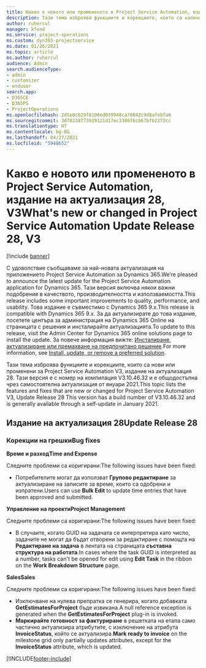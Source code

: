 ```yaml
---
title: Какво е новото или промененото в Project Service Automation, издание на актуализация 28, V3
description: Тази тема изброява функциите и корекциите, които са налични в Project Service Automation V3, издание на актуализация 28, V3.
author: ruhercul
manager: kfend
ms.service: project-operations
ms.custom: dyn365-projectservice
ms.date: 01/26/2021
ms.topic: article
ms.author: ruhercul
audience: Admin
search.audienceType:
- admin
- customizer
- enduser
search.app:
- D365CE
- D365PS
- ProjectOperations
ms.openlocfilehash: 2d5e8c629f8108ed039948ca70842c9d8afebfa6
ms.sourcegitcommit: 3d78338773929121d17ec3386f6cb67bfb2272cc
ms.translationtype: HT
ms.contentlocale: bg-BG
ms.lasthandoff: 04/27/2021
ms.locfileid: "5948652"
---
```

# <a name="whats-new-or-changed-in-project-service-automation-update-release-28-v3"></a><span data-ttu-id="3cfc8-103">Какво е новото или промененото в Project Service Automation, издание на актуализация 28, V3</span><span class="sxs-lookup"><span data-stu-id="3cfc8-103">What's new or changed in Project Service Automation Update Release 28, V3</span></span>

[!include [banner](../includes/psa-now-project-operations.md)]

<span data-ttu-id="3cfc8-104">С удоволствие съобщаваме за най-новата актуализация на приложението Project Service Automation за Dynamics 365.</span><span class="sxs-lookup"><span data-stu-id="3cfc8-104">We’re pleased to announce the latest update for the Project Service Automation application for Dynamics 365.</span></span> <span data-ttu-id="3cfc8-105">Тази версия включва някои важни подобрения в качеството, производителността и използваемостта.</span><span class="sxs-lookup"><span data-stu-id="3cfc8-105">This release includes some important improvements to quality, performance, and usability.</span></span> <span data-ttu-id="3cfc8-106">Това издание е съвместимо с Dynamics 365 9.x.</span><span class="sxs-lookup"><span data-stu-id="3cfc8-106">This release is compatible with Dynamics 365 9.x.</span></span> <span data-ttu-id="3cfc8-107">За да актуализирате до това издание, посетете центъра за администрация на Dynamics 365 Online на страницата с решения и инсталирайте актуализацията.</span><span class="sxs-lookup"><span data-stu-id="3cfc8-107">To update to this release, visit the Admin Center for Dynamics 365 online solutions page to install the update.</span></span> <span data-ttu-id="3cfc8-108">За повече информация вижте: [Инсталиране, актуализиране или премахване на предпочитано решение](/power-platform/admin/install-remove-preferred-solution).</span><span class="sxs-lookup"><span data-stu-id="3cfc8-108">For more information, see [Install, update, or remove a preferred solution](/power-platform/admin/install-remove-preferred-solution).</span></span>

<span data-ttu-id="3cfc8-109">Тази тема изброява функциите и корекциите, които са нови или променени за Project Service Automation V3, издание на актуализация 28. Тази версия е с номер на компилация V3.10.46.32 и е общодостъпна чрез самостоятелна актуализация от януари 2021.</span><span class="sxs-lookup"><span data-stu-id="3cfc8-109">This topic lists the features and fixes that are new or changed for Project Service Automation V3, Update Release 28 This version has a build number of V3.10.46.32 and is generally available through a self-update in January 2021.</span></span>

## <a name="update-release-28"></a><span data-ttu-id="3cfc8-110">Издание на актуализация 28</span><span class="sxs-lookup"><span data-stu-id="3cfc8-110">Update Release 28</span></span>

### <a name="bug-fixes"></a><span data-ttu-id="3cfc8-111">Корекции на грешки</span><span class="sxs-lookup"><span data-stu-id="3cfc8-111">Bug fixes</span></span>

<span data-ttu-id="3cfc8-112">**Време и разход**</span><span class="sxs-lookup"><span data-stu-id="3cfc8-112">**Time and Expense**</span></span>

<span data-ttu-id="3cfc8-113">Следните проблеми са коригирани:</span><span class="sxs-lookup"><span data-stu-id="3cfc8-113">The following issues have been fixed:</span></span>

- <span data-ttu-id="3cfc8-114">Потребителите могат да използват **Групово редактиране** за актуализиране на записите за време, които са одобрени и изпратени.</span><span class="sxs-lookup"><span data-stu-id="3cfc8-114">Users can use **Bulk Edit** to update time entries that have been approved and submitted.</span></span>

<span data-ttu-id="3cfc8-115">**Управление на проекти**</span><span class="sxs-lookup"><span data-stu-id="3cfc8-115">**Project Management**</span></span>

<span data-ttu-id="3cfc8-116">Следните проблеми са коригирани:</span><span class="sxs-lookup"><span data-stu-id="3cfc8-116">The following issues have been fixed:</span></span>

- <span data-ttu-id="3cfc8-117">В случаите, когато GUID на задачата се интерпретира като число, задачите не могат да бъдат отворени за редактиране с помощта на **Редактиране на задача** в лентата на страницата **съставна структура на работата**.</span><span class="sxs-lookup"><span data-stu-id="3cfc8-117">In cases where the task GUID is interpreted as a number, tasks can't be opened for edit using **Edit Task** in the ribbon on the **Work Breakdown Structure** page.</span></span>

<span data-ttu-id="3cfc8-118">**Sales**</span><span class="sxs-lookup"><span data-stu-id="3cfc8-118">**Sales**</span></span>

<span data-ttu-id="3cfc8-119">Следните проблеми са коригирани:</span><span class="sxs-lookup"><span data-stu-id="3cfc8-119">The following issues have been fixed:</span></span>

- <span data-ttu-id="3cfc8-120">Изключване на нулева препратка се генерира, когато добавката **GetEstimatesForProject** бъде извикана.</span><span class="sxs-lookup"><span data-stu-id="3cfc8-120">A null reference exception is generated when the **GetEstimatesForProject** plug-in is invoked.</span></span>
- <span data-ttu-id="3cfc8-121">**Маркирайте готовност за фактуриране** в решетката на етапа само частично актуализира атрибутите, с изключение на атрибута **InvoiceStatus**, който се актуализира.</span><span class="sxs-lookup"><span data-stu-id="3cfc8-121">**Mark ready to invoice** on the milestone grid only partially updates attributes, except for the **InvoiceStatus** attribute, which is updated.</span></span>



[!INCLUDE[footer-include](../includes/footer-banner.md)]